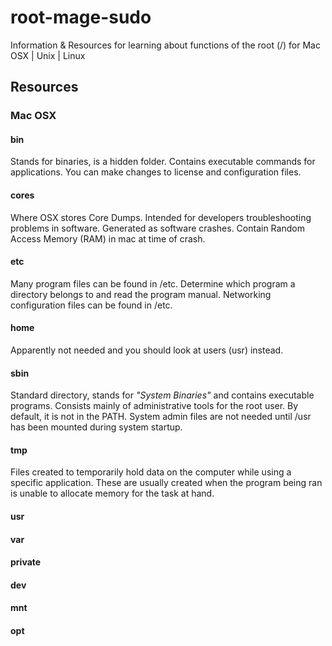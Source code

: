 # root-mage-sudo
Information &amp; Resources for learning about functions of the root (/) for Mac OSX | Unix | Linux  

## Resources

### Mac OSX

#### bin
Stands for binaries, is a hidden folder. Contains executable commands for applications. You can make changes to license and configuration files. 
#### cores
Where OSX stores Core Dumps. Intended for developers troubleshooting problems in software. Generated as software crashes. Contain Random Access Memory (RAM) in mac at time of crash. 
#### etc
Many program files can be found in /etc. Determine which program a directory belongs to and read the program manual. Networking configuration files can be found in /etc.
#### home
Apparently not needed and you should look at users (usr) instead.
#### sbin
Standard directory, stands for *"System Binaries"* and contains executable programs. Consists mainly of administrative tools for the root user. By default, it is not in the PATH. System admin files are not needed until /usr has been mounted during system startup.
#### tmp
Files created to temporarily hold data on the computer while using a specific application. These are usually created when the program being ran is unable to allocate memory for the task at hand. 
#### usr

#### var
#### private
#### dev
#### mnt
#### opt
